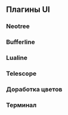 ## Плагины UI

### Neotree
### Bufferline
### Lualine
### Telescope
### Доработка цветов
### Терминал